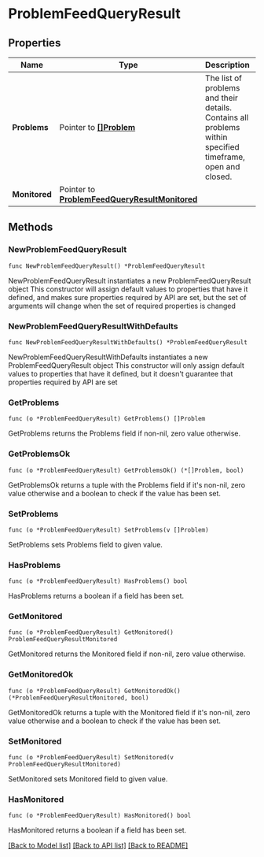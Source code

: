 # ProblemFeedQueryResult

## Properties

Name | Type | Description | Notes
------------ | ------------- | ------------- | -------------
**Problems** | Pointer to [**[]Problem**](Problem.md) | The list of problems and their details.   Contains all problems within specified timeframe, open and closed. | [optional] 
**Monitored** | Pointer to [**ProblemFeedQueryResultMonitored**](ProblemFeedQueryResultMonitored.md) |  | [optional] 

## Methods

### NewProblemFeedQueryResult

`func NewProblemFeedQueryResult() *ProblemFeedQueryResult`

NewProblemFeedQueryResult instantiates a new ProblemFeedQueryResult object
This constructor will assign default values to properties that have it defined,
and makes sure properties required by API are set, but the set of arguments
will change when the set of required properties is changed

### NewProblemFeedQueryResultWithDefaults

`func NewProblemFeedQueryResultWithDefaults() *ProblemFeedQueryResult`

NewProblemFeedQueryResultWithDefaults instantiates a new ProblemFeedQueryResult object
This constructor will only assign default values to properties that have it defined,
but it doesn't guarantee that properties required by API are set

### GetProblems

`func (o *ProblemFeedQueryResult) GetProblems() []Problem`

GetProblems returns the Problems field if non-nil, zero value otherwise.

### GetProblemsOk

`func (o *ProblemFeedQueryResult) GetProblemsOk() (*[]Problem, bool)`

GetProblemsOk returns a tuple with the Problems field if it's non-nil, zero value otherwise
and a boolean to check if the value has been set.

### SetProblems

`func (o *ProblemFeedQueryResult) SetProblems(v []Problem)`

SetProblems sets Problems field to given value.

### HasProblems

`func (o *ProblemFeedQueryResult) HasProblems() bool`

HasProblems returns a boolean if a field has been set.

### GetMonitored

`func (o *ProblemFeedQueryResult) GetMonitored() ProblemFeedQueryResultMonitored`

GetMonitored returns the Monitored field if non-nil, zero value otherwise.

### GetMonitoredOk

`func (o *ProblemFeedQueryResult) GetMonitoredOk() (*ProblemFeedQueryResultMonitored, bool)`

GetMonitoredOk returns a tuple with the Monitored field if it's non-nil, zero value otherwise
and a boolean to check if the value has been set.

### SetMonitored

`func (o *ProblemFeedQueryResult) SetMonitored(v ProblemFeedQueryResultMonitored)`

SetMonitored sets Monitored field to given value.

### HasMonitored

`func (o *ProblemFeedQueryResult) HasMonitored() bool`

HasMonitored returns a boolean if a field has been set.


[[Back to Model list]](../README.md#documentation-for-models) [[Back to API list]](../README.md#documentation-for-api-endpoints) [[Back to README]](../README.md)


